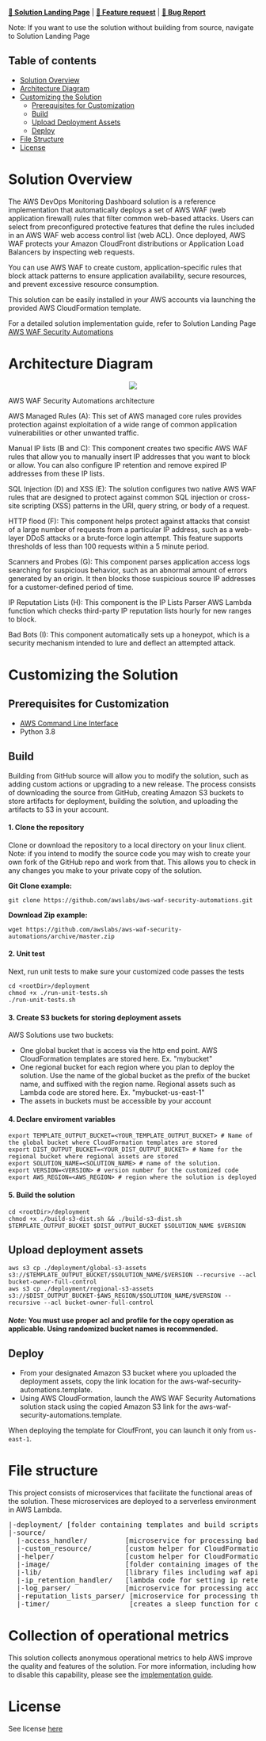 **[🚀 Solution Landing Page](https://aws.amazon.com/solutions/implementations/aws-waf-security-automations/>)** | **[🚧 Feature request](https://github.com/awslabs/aws-waf-security-automations/issues/new?assignees=&labels=feature-request%2C+enhancement&template=feature_request.md&title=)** | **[🐛 Bug Report](https://github.com/awslabs/aws-waf-security-automations/issues/new?assignees=&labels=bug%2C+triage&template=bug_report.md&title=)**

Note: If you want to use the solution without building from source, navigate to Solution Landing Page

## Table of contents

- [Solution Overview](#solution-overview)
- [Architecture Diagram](#architecture-diagram)
- [Customizing the Solution](#customizing-the-solution)
  - [Prerequisites for Customization](#prerequisites-for-customization)
  - [Build](#build)
  - [Upload Deployment Assets](#upload-deployment-assets)
  - [Deploy](#deploy)
- [File Structure](#file-structure)
- [License](#license)

<a name="solution-overview"></a>
# Solution Overview

The AWS DevOps Monitoring Dashboard solution is a reference implementation that automatically deploys a set of AWS WAF (web application firewall) rules that filter common web-based attacks. Users can select from preconfigured protective features that define the rules included in an AWS WAF web access control list (web ACL). Once deployed, AWS WAF protects your Amazon CloudFront distributions or Application Load Balancers by inspecting web requests.

You can use AWS WAF to create custom, application-specific rules that block attack patterns to ensure application availability, secure resources, and prevent excessive resource consumption.

This solution can be easily installed in your AWS accounts via launching the provided AWS CloudFormation template.

For a detailed solution implementation guide, refer to Solution Landing Page [AWS WAF Security Automations](https://aws.amazon.com/solutions/implementations/aws-waf-security-automations)

<a name="architecture-diagram"></a>
# Architecture Diagram

<p align="center">
  <img src="source/image/architecture_diagram.png">
  <br/>
</p>

AWS WAF Security Automations architecture

AWS Managed Rules (A): This set of AWS managed core rules provides protection against exploitation of a wide range of common application vulnerabilities or other unwanted traffic.

Manual IP lists (B and C): This component creates two specific AWS WAF rules that allow you to manually insert IP addresses that you want to block or allow. You can also configure IP retention and remove expired IP addresses from these IP lists.

SQL Injection (D) and XSS (E): The solution configures two native AWS WAF rules that are designed to protect against common SQL injection or cross-site scripting (XSS) patterns in the URI, query string, or body of a request.

HTTP flood (F): This component helps protect against attacks that consist of a large number of requests from a particular IP address, such as a web-layer DDoS attacks or a brute-force login attempt. This feature supports thresholds of less than 100 requests within a 5 minute period.

Scanners and Probes (G): This component parses application access logs searching for suspicious behavior, such as an abnormal amount of errors generated by an origin. It then blocks those suspicious source IP addresses for a customer-defined period of time.

IP Reputation Lists (H): This component is the IP Lists Parser AWS Lambda function which checks third-party IP reputation lists hourly for new ranges to block.

Bad Bots (I): This component automatically sets up a honeypot, which is a security mechanism intended to lure and deflect an attempted attack.

<a name="customizing-the-solution"></a>
# Customizing the Solution

<a name="prerequisites-for-customization"></a>
## Prerequisites for Customization

* [AWS Command Line Interface](https://aws.amazon.com/cli/)
* Python 3.8

<a name="build"></a>
## Build

Building from GitHub source will allow you to modify the solution, such as adding custom actions or upgrading to a new release. The process consists of downloading the source from GitHub, creating Amazon S3 buckets to store artifacts for deployment, building the solution, and uploading the artifacts to S3 in your account.

#### 1. Clone the repository

Clone or download the repository to a local directory on your linux client. Note: if you intend to modify the source code you may wish to create your own fork of the GitHub repo and work from that. This allows you to check in any changes you make to your private copy of the solution.

**Git Clone example:**

```
git clone https://github.com/awslabs/aws-waf-security-automations.git
```

**Download Zip example:**
```
wget https://github.com/awslabs/aws-waf-security-automations/archive/master.zip
```

#### 2. Unit test
Next, run unit tests to make sure your customized code passes the tests

```
cd <rootDir>/deployment
chmod +x ./run-unit-tests.sh
./run-unit-tests.sh
```

#### 3. Create S3 buckets for storing deployment assets

AWS Solutions use two buckets:

* One global bucket that is access via the http end point. AWS CloudFormation templates are stored here. Ex. "mybucket"
* One regional bucket for each region where you plan to deploy the solution. Use the name of the global bucket as the prefix of the bucket name, and suffixed with the region name. Regional assets such as Lambda code are stored here. Ex. "mybucket-us-east-1"
* The assets in buckets must be accessible by your account

#### 4. Declare enviroment variables
```
export TEMPLATE_OUTPUT_BUCKET=<YOUR_TEMPLATE_OUTPUT_BUCKET> # Name of the global bucket where CloudFormation templates are stored
export DIST_OUTPUT_BUCKET=<YOUR_DIST_OUTPUT_BUCKET> # Name for the regional bucket where regional assets are stored
export SOLUTION_NAME=<SOLUTION_NAME> # name of the solution.
export VERSION=<VERSION> # version number for the customized code
export AWS_REGION=<AWS_REGION> # region where the solution is deployed
```
#### 5. Build the solution
```
cd <rootDir>/deployment
chmod +x ./build-s3-dist.sh && ./build-s3-dist.sh $TEMPLATE_OUTPUT_BUCKET $DIST_OUTPUT_BUCKET $SOLUTION_NAME $VERSION
```

<a name="upload-deployment-assets"></a>
## Upload deployment assets
```
aws s3 cp ./deployment/global-s3-assets s3://$TEMPLATE_OUTPUT_BUCKET/$SOLUTION_NAME/$VERSION --recursive --acl bucket-owner-full-control
aws s3 cp ./deployment/regional-s3-assets s3://$DIST_OUTPUT_BUCKET-$AWS_REGION/$SOLUTION_NAME/$VERSION --recursive --acl bucket-owner-full-control
```
#### _Note:_ You must use proper acl and profile for the copy operation as applicable. Using randomized bucket names is recommended.

<a name="deploy"></a>
## Deploy

* From your designated Amazon S3 bucket where you uploaded the deployment assets, copy the link location for the aws-waf-security-automations.template.
* Using AWS CloudFormation, launch the AWS WAF Security Automations solution stack using the copied Amazon S3 link for the aws-waf-security-automations.template.  

When deploying the template for CloufFront, you can launch it only from `us-east-1`.

<a name="file-structure"></a>
# File structure

This project consists of microservices that facilitate the functional areas of the solution. These microservices are deployed to a serverless environment in AWS Lambda.

<pre>
|-deployment/ [folder containing templates and build scripts]
|-source/
  |-access_handler/         [microservice for processing bad bots honeypot endpoint access. This AWS Lambda function intercepts the suspicious request and adds the source IP address to the AWS WAF block list]
  |-custom_resource/        [custom helper for CloudFormation deployment template]
  |-helper/                 [custom helper for CloudFormation deployment dependency check and auxiliary functions]
  |-image/                  [folder containing images of the solution such as architecture diagram]
  |-lib/                    [library files including waf api calls and other common functions used in the solution]
  |-ip_retention_handler/   [lambda code for setting ip retention and removing expired ips]
  |-log_parser/             [microservice for processing access logs searching for suspicious behavior and add the corresponding source IP addresses to an AWS WAF block list]
  |-reputation_lists_parser/ [microservice for processing third-party IP reputation lists and add malicious IP addresses to an AWS WAF block list]
  |-timer/                   [creates a sleep function for cloudformation to pace the creation of ip_sets]
</pre>

<a name="Collection of operational metrics"></a>
# Collection of operational metrics

This solution collects anonymous operational metrics to help AWS improve the quality and features of the solution. For more information, including how to disable this capability, please see the [implementation guide](https://docs.aws.amazon.com/solutions/latest/aws-waf-security-automations/appendix-g.html).

<a name="license"></a>
# License

See license [here](https://github.com/awslabs/aws-waf-security-automations/blob/master/LICENSE.txt)
